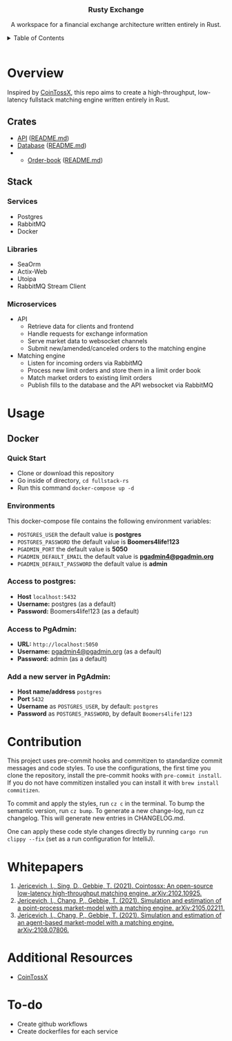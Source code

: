 <div align="center">
    <h3 align="center">Rusty Exchange</h3>
    <p align="center">
        A workspace for a financial exchange architecture written entirely in Rust.
    </p>
</div>

<!-- TABLE OF CONTENTS -->
<details>
    <summary>Table of Contents</summary>
    <ol>
        <li><a href="#overview">Overview</a></li>
        <ol>
            <li><a href="#crates">Crates</a></li>
            <li><a href="#stack">Stack</a></li>
        </ol>
        <li><a href="#usage">Usage</a></li>
        <ol>
            <li><a href="#docker">Docker</a></li>
        </ol>
        <li><a href="#contribution">Contribution</a></li>
        <li><a href="#whitepapers">Whitepapers</a></li>
        <li><a href="#todo">To-do</a></li>
    </ol>
</details>
<br />

<!-- OVERVIEW -->
# Overview
Inspired by [CoinTossX](https://github.com/dharmeshsing/CoinTossX), this repo aims to create a high-throughput,
low-latency fullstack matching engine written entirely in Rust.

<!-- CRATES -->
## Crates
* [API](api) ([README.md](api/README.md))
* [Database](database) ([README.md](database/README.md))
* * [Order-book](orderbook) ([README.md](orderbook/README.md))

<!-- STACK -->
## Stack
### Services
* Postgres
* RabbitMQ
* Docker

### Libraries
* SeaOrm
* Actix-Web
* Utoipa
* RabbitMQ Stream Client

### Microservices
* API
  * Retrieve data for clients and frontend
  * Handle requests for exchange information
  * Serve market data to websocket channels
  * Submit new/amended/canceled orders to the matching engine
* Matching engine
  * Listen for incoming orders via RabbitMQ
  * Process new limit orders and store them in a limit order book
  * Match market orders to existing limit orders
  * Publish fills to the database and the API websocket via RabbitMQ

<!-- USAGE -->
# Usage
<!-- DOCKER -->
## Docker
### Quick Start
* Clone or download this repository
* Go inside of directory,  `cd fullstack-rs`
* Run this command `docker-compose up -d`

### Environments
This docker-compose file contains the following environment variables:

* `POSTGRES_USER` the default value is **postgres**
* `POSTGRES_PASSWORD` the default value is **Boomers4life!123**
* `PGADMIN_PORT` the default value is **5050**
* `PGADMIN_DEFAULT_EMAIL` the default value is **pgadmin4@pgadmin.org**
* `PGADMIN_DEFAULT_PASSWORD` the default value is **admin**

### Access to postgres:
* **Host** `localhost:5432`
* **Username:** postgres (as a default)
* **Password:** Boomers4life!123 (as a default)

### Access to PgAdmin:
* **URL:** `http://localhost:5050`
* **Username:** pgadmin4@pgadmin.org (as a default)
* **Password:** admin (as a default)

### Add a new server in PgAdmin:
* **Host name/address** `postgres`
* **Port** `5432`
* **Username** as `POSTGRES_USER`, by default: `postgres`
* **Password** as `POSTGRES_PASSWORD`, by default `Boomers4life!123`

<!-- CONTRIBUTION -->
# Contribution
This project uses pre-commit hooks and commitizen to standardize commit messages and code styles.
To use the configurations, the first time you clone the repository, install the pre-commit hooks with
`pre-commit install`. If you do not have commitizen installed you can install it with `brew install commitizen`.

To commit and apply the styles, run `cz c` in the terminal. To bump the semantic version, run `cz bump`.
To generate a new change-log, run cz changelog. This will generate new entries in CHANGELOG.md.

One can apply these code style changes directly by running `cargo run clippy --fix` (set as a run configuration for
IntelliJ).

<!-- WHITEPAPERS -->
# Whitepapers
1. [Jericevich, I., Sing, D., Gebbie, T. (2021). Cointossx: An open-source low-latency high-throughput matching engine. arXiv:2102.10925.](https://arxiv.org/abs/2102.10925)
2. [Jericevich, I., Chang, P., Gebbie, T. (2021). Simulation and estimation of a point-process market-model with a matching engine. arXiv:2105.02211.](https://arxiv.org/abs/2105.02211)
3. [Jericevich, I., Chang, P., Gebbie, T. (2021). Simulation and estimation of an agent-based market-model with a matching engine. arXiv:2108.07806.](https://arxiv.org/abs/2108.07806)

<!-- RESOURCES -->
# Additional Resources
* [CoinTossX](https://github.com/dharmeshsing/CoinTossX)

<!-- TODO -->
# To-do
* Create github workflows
* Create dockerfiles for each service
